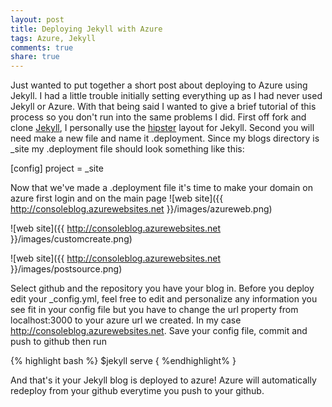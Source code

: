 ```yaml
---
layout: post
title: Deploying Jekyll with Azure
tags: Azure, Jekyll
comments: true
share: true
---
```

Just wanted to put together a short post about deploying to Azure using Jekyll. I had a little trouble initially setting everything up as I had never used Jekyll or Azure. With that being said I wanted to give a brief tutorial of this process so you don't run into the same problems I did. First off fork and clone <a href="https://github.com/jekyll/jekyll">Jekyll</a>, I personally use the <a href="https://github.com/mmistakes/hpstr-jekyll-theme">hipster</a> layout for Jekyll. Second you will need make a new file and name it .deployment. Since my blogs directory is _site my .deployment file should look something like this:

  [config]
  project = _site


Now that we've made a .deployment file it's time to make your domain on azure first login and on the main page
![web site]({{ http://consoleblog.azurewebsites.net }}/images/azureweb.png)

![web site]({{ http://consoleblog.azurewebsites.net }}/images/customcreate.png)

![web site]({{ http://consoleblog.azurewebsites.net }}/images/postsource.png)

Select github and the repository you have your blog in. Before you deploy edit your _config.yml, feel free to edit and personalize any information you see fit in your config file but you have to change the url property from localhost:3000 to your azure url we created. In my case http://consoleblog.azurewebsites.net. Save your config file, commit and push to github then run

{% highlight bash %}
$jekyll serve
{ %endhighlight% }

And that's it your Jekyll blog is deployed to azure! Azure will automatically redeploy from your github everytime you push to your github.